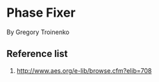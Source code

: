 # Phase Fixer

By Gregory Troinenko

## Reference list

1. http://www.aes.org/e-lib/browse.cfm?elib=708
